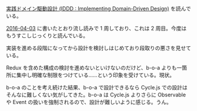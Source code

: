 [実践ドメイン駆動設計 (IDDD : Implementing Domain-Driven Design)](http://www.amazon.co.jp/dp/B00UX9VJGW/) を読んでいる。

[2016-04-03][] に書いたとおり流し読みで 1 周しており、これは 2 周目。今度はもうすこしじっくりと読んでいる。

実装を進める段階になってから設計を検討しはじめており段取りの悪さを見せている。

Redux を含めた構成の検討を進めないといけないのだけど、b-o-a よりも一箇所に集中し明確な制限をつけている……という印象を受けている。現状。

b-o-a のことを考え続けた結果、b-o-a で設計できるなら Cycle.js での設計はそんなに難しくない気がしてきた。b-o-a は Cycle.js よりさらに Observable や Event の扱いを強制されるので、設計が難しいように感じる。うん。

[2016-04-03]: http://blog.bouzuya.net/2016/04/03/
